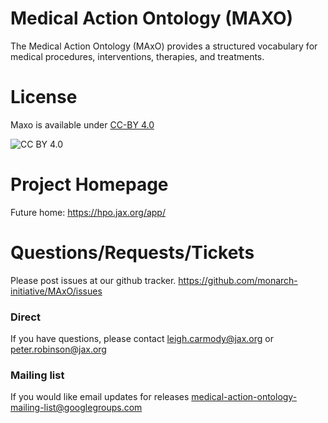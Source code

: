 # Medical Action Ontology (MAXO)
The Medical Action Ontology (MAxO) provides a structured vocabulary for medical procedures, interventions, therapies, and treatments.

# License


Maxo is available under [CC-BY 4.0](https://creativecommons.org/licenses/by/4.0/)

![CC BY 4.0](https://mirrors.creativecommons.org/presskit/buttons/80x15/png/by.png "CC-BY 4.0")


# Project Homepage

 Future home: https://hpo.jax.org/app/
 
# Questions/Requests/Tickets

 Please post issues at our github tracker. https://github.com/monarch-initiative/MAxO/issues

### Direct

 If you have questions, please contact leigh.carmody@jax.org or peter.robinson@jax.org

### Mailing list

If you would like email updates for releases medical-action-ontology-mailing-list@googlegroups.com



